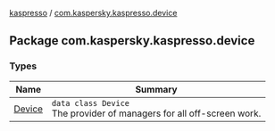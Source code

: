 [kaspresso](../index.md) / [com.kaspersky.kaspresso.device](./index.md)

## Package com.kaspersky.kaspresso.device

### Types

| Name | Summary |
|---|---|
| [Device](-device/index.md) | `data class Device`<br>The provider of managers for all off-screen work. |
